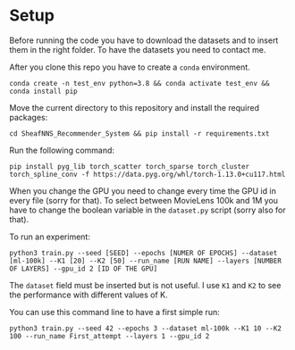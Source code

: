 # Setup

Before running the code you have to download the datasets and to insert them in the right folder. To have the datasets you need to contact me.

After you clone this repo you have to create a `conda` environment.

```
conda create -n test_env python=3.8 && conda activate test_env && conda install pip
```

Move the current directory to this repository and install the required packages:
```
cd SheafNNS_Recommender_System && pip install -r requirements.txt
```

Run the following command:

```
pip install pyg_lib torch_scatter torch_sparse torch_cluster torch_spline_conv -f https://data.pyg.org/whl/torch-1.13.0+cu117.html
```

When you change the GPU you need to change every time the GPU id in every file (sorry for that). To select between MovieLens 100k and 1M you have to change the boolean variable in the `dataset.py` script (sorry also for that).

To run an experiment:
```
python3 train.py --seed [SEED] --epochs [NUMER OF EPOCHS] --dataset [ml-100k] --K1 [20] --K2 [50] --run_name [RUN NAME] --layers [NUMBER OF LAYERS] --gpu_id 2 [ID OF THE GPU]
```

The `dataset` field must be inserted but is not useful. I use `K1` and `K2` to see the performance with different values of K.

You can use this command line to have a first simple run:
```
python3 train.py --seed 42 --epochs 3 --dataset ml-100k --K1 10 --K2 100 --run_name First_attempt --layers 1 --gpu_id 2
```